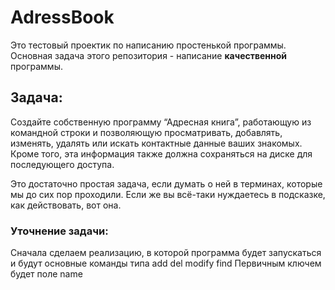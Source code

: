# AdressBook
Это тестовый проектик по написанию простенькой программы. Основная задача этого репозитория - написание **качественной** программы.


## Задача:

Создайте собственную программу “Адресная книга”, работающую из командной строки и позволяющую просматривать, добавлять,
изменять, удалять или искать контактные данные ваших знакомых. Кроме того, эта информация также должна сохраняться на
диске для последующего доступа.

Это достаточно простая задача, если думать о ней в терминах, которые мы до сих пор проходили. Если же вы всё-таки
нуждаетесь в подсказке, как действовать, вот она.

### Уточнение задачи:
Сначала сделаем реализацию, в которой программа будет запускаться и будут основные команды типа add del modify find
Первичным ключем будет поле name